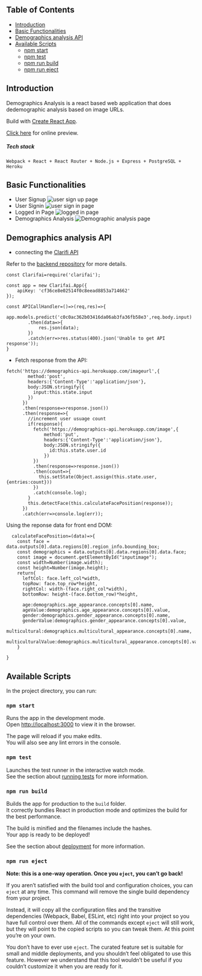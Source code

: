 
## Table of Contents

- [Introduction](#introduction)
- [Basic Functionalities](#basic-functionalities)
- [Demographics analysis API](#demographics-analysis-API)
- [Available Scripts](#available-scripts)
  - [npm start](#npm-start)
  - [npm test](#npm-test)
  - [npm run build](#npm-run-build)
  - [npm run eject](#npm-run-eject)

## Introduction

Demographics Analysis is a react based web application that does dedemographic analysis based on image URLs.

Build with [Create React App](https://github.com/facebook/create-react-app).

[Click here](https://smartbrain-demographics.herokuapp.com/) for online preview.

##### Tech stack
``` Webpack + React + React Router + Node.js + Express + PostgreSQL + Heroku ```


## Basic Functionalities

- User Signup
![user sign up page](./signUp.png)
- User Signin
![user sign in page](./signIn.png)
- Logged in Page
![logged in page](./loggedIn.png)
- Demographics Analysis
![Demographic analysis page](./Demographics.png)

## Demographics analysis API
- connecting the [Clarifi API](https://clarifai.com/models/demographics-image-recognition-model-c0c0ac362b03416da06ab3fa36fb58e3)

Refer to the [backend repository](https://github.com/ambitiousbird/demographics-api) for more details.
```
const Clarifai=require('clarifai');

const app = new Clarifai.App({
    apiKey: 'cf36ce8e02514f0c8eead8853a714662'
});

const APICallHandler=()=>(req,res)=>{
    app.models.predict('c0c0ac362b03416da06ab3fa36fb58e3',req.body.input)
        .then(data=>{
            res.json(data);
        })
        .catch(err=>res.status(400).json('Unable to get API response'));
}
```
- Fetch response from the API:
```
fetch('https://demographics-api.herokuapp.com/imageurl',{
        method:'post',
        headers:{'Content-Type':'application/json'},
        body:JSON.stringify({
          input:this.state.input
        })
      })
      .then(response=>response.json())
      .then(response=>{
        //increment user usuage count
        if(response){
          fetch('https://demographics-api.herokuapp.com/image',{
              method:'put',
              headers:{'Content-Type':'application/json'},
              body:JSON.stringify({
                id:this.state.user.id
              })
          })
          .then(response=>response.json())
          .then(count=>{
            this.setState(Object.assign(this.state.user, {entries:count}))
          })
          .catch(console.log);
        }
        this.detectFace(this.calculateFacePosition(response));
      })
      .catch(err=>console.log(err));
```
Using the reponse data for front end DOM:
```
  calculateFacePosition=(data)=>{
    const face = data.outputs[0].data.regions[0].region_info.bounding_box;
    const demographics = data.outputs[0].data.regions[0].data.face;
    const image = document.getElementById("inputimage");
    const width=Number(image.width);
    const height=Number(image.height);
    return{
      leftCol: face.left_col*width,
      topRow: face.top_row*height,
      rightCol: width-(face.right_col*width),
      bottomRow: height-(face.bottom_row)*height,
      
      age:demographics.age_appearance.concepts[0].name,
      ageValue:demographics.age_appearance.concepts[0].value,
      gender:demographics.gender_appearance.concepts[0].name,
      genderValue:demographics.gender_appearance.concepts[0].value,
      multicultural:demographics.multicultural_appearance.concepts[0].name,
      multiculturalValue:demographics.multicultural_appearance.concepts[0].value
    }
    
}
```

## Available Scripts

In the project directory, you can run:

### `npm start`

Runs the app in the development mode.<br>
Open [http://localhost:3000](http://localhost:3000) to view it in the browser.

The page will reload if you make edits.<br>
You will also see any lint errors in the console.

### `npm test`

Launches the test runner in the interactive watch mode.<br>
See the section about [running tests](#running-tests) for more information.

### `npm run build`

Builds the app for production to the `build` folder.<br>
It correctly bundles React in production mode and optimizes the build for the best performance.

The build is minified and the filenames include the hashes.<br>
Your app is ready to be deployed!

See the section about [deployment](#deployment) for more information.

### `npm run eject`

**Note: this is a one-way operation. Once you `eject`, you can’t go back!**

If you aren’t satisfied with the build tool and configuration choices, you can `eject` at any time. This command will remove the single build dependency from your project.

Instead, it will copy all the configuration files and the transitive dependencies (Webpack, Babel, ESLint, etc) right into your project so you have full control over them. All of the commands except `eject` will still work, but they will point to the copied scripts so you can tweak them. At this point you’re on your own.

You don’t have to ever use `eject`. The curated feature set is suitable for small and middle deployments, and you shouldn’t feel obligated to use this feature. However we understand that this tool wouldn’t be useful if you couldn’t customize it when you are ready for it.
